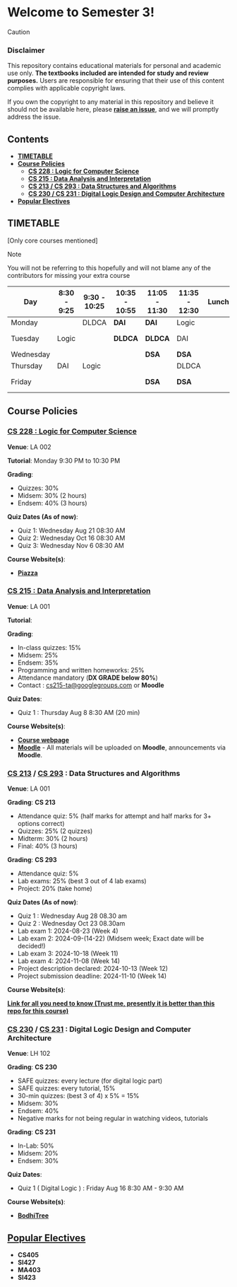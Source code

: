 # Welcome to Semester 3!

> [!CAUTION]
>
> ### Disclaimer
>
> This repository contains educational materials for personal and academic use only.
> **The textbooks included are intended for study and review purposes.**
> Users are responsible for ensuring that their use of this content complies with applicable copyright laws.
>
> If you own the copyright to any material in this repository and believe it should not be available here,
> please [**raise an issue**](https://github.com/MalayKedia/Sem_3/issues), and we will promptly address the issue.

## Contents

- [**TIMETABLE**](#timetable)
- [**Course Policies**](#course-policies)
  - [**CS 228 : Logic for Computer Science**](#cs-228--logic-for-computer-science)
  - [**CS 215 : Data Analysis and Interpretation**](#cs-215--data-analysis-and-interpretation)
  - [**CS 213 / CS 293 : Data Structures and Algorithms**](#cs-213--cs-293--data-structures-and-algorithms)
  - [**CS 230 / CS 231 : Digital Logic Design and Computer Architecture**](#cs-230--cs-231--digital-logic-design-and-computer-architecture)
- [**Popular Electives**](#popular-electives)

## TIMETABLE

[Only core courses mentioned]

> [!NOTE]
>
> You will not be referring to this hopefully and will not blame any of the contributors for missing your extra course

| Day       | 8:30 - 9:25 | 9:30 - 10:25 | 10:35 - 10:55 | 11:05 - 11:30 | 11:35 - 12:30 | Lunch | 2:00 - 3:25   | 3:30 - 4:55   |
| --------- | ----------- | ------------ | ------------- | ------------- | ------------- | ----- | ------------- | ------------- |
| Monday    |             | DLDCA        | **DAI**       | **DAI**       | Logic         |       |               | Economics     |
| Tuesday   | Logic       |              | **DLDCA**     | **DLDCA**     | DAI           |       | **DLDCA Lab** | **DLDCA Lab** |
| Wednesday |             |              |               | **DSA**       | **DSA**       |       |               |               |
| Thursday  | DAI         | Logic        |               |               | DLDCA         |       |               | Economics     |
| Friday    |             |              |               | **DSA**       | **DSA**       |       | **DSA Lab**   | **DSA Lab**   |

## Course Policies

### [CS 228 : Logic for Computer Science](CS228)

**Venue**: LA 002

**Tutorial**: Monday 9:30 PM to 10:30 PM

**Grading**:

- Quizzes: 30%
- Midsem: 30% (2 hours)
- Endsem: 40% (3 hours)

**Quiz Dates (As of now)**:

- Quiz 1: Wednesday Aug 21 08:30 AM
- Quiz 2: Wednesday Oct 16 08:30 AM
- Quiz 3: Wednesday Nov 6 08:30 AM

**Course Website(s)**:

- [**Piazza**](https://piazza.com/iit_bombay/fall2024/cs228)

### [CS 215 : Data Analysis and Interpretation](CS215)

**Venue**: LA 001

**Tutorial**:

**Grading**:

- In-class quizzes: 15%
- Midsem: 25%
- Endsem: 35%
- Programming and written homeworks: 25%
- Attendance mandatory (**DX GRADE below 80%**)
- Contact : cs215-ta@googlegroups.com or **Moodle**

**Quiz Dates**:

- Quiz 1 : Thursday Aug 8 8:30 AM (20 min)

**Course Website(s)**:

- [**Course webpage**](https://docs.google.com/document/d/1hJsh_aPXoxw60PqZGtcri7NGXg4RPfQXIgstBEEuYc4)
- [**Moodle**](https://moodle.iitb.ac.in/course/view.php?id=3946) - All materials will be uploaded on **Moodle**, announcements via **Moodle**.

### [CS 213](CS213) / [CS 293](CS293) : Data Structures and Algorithms

**Venue**: LA 001

**Grading**: **CS 213**

- Attendance quiz: 5% (half marks for attempt and half marks for 3+ options correct)
- Quizzes: 25% (2 quizzes)
- Midterm: 30% (2 hours)
- Final: 40% (3 hours)

**Grading**: **CS 293**

- Attendance quiz: 5%
- Lab exams: 25% (best 3 out of 4 lab exams)
- Project: 20% (take home)

**Quiz Dates (As of now)**:

- Quiz 1 : Wednesday Aug 28 08.30 am
- Quiz 2 : Wednesday Oct 23 08.30am
- Lab exam 1: 2024-08-23 (Week 4)
- Lab exam 2: 2024-09-(14-22) (Midsem week; Exact date will be decided!)
- Lab exam 3: 2024-10-18 (Week 11)
- Lab exam 4: 2024-11-08 (Week 14)
- Project description declared: 2024-10-13 (Week 12)
- Project submission deadline: 2024-11-10 (Week 14)

**Course Website(s)**:

[**Link for all you need to know (Trust me, presently it is better than this repo for this course)**](https://www.cse.iitb.ac.in/~akg/courses/2024-ds/)

### [CS 230](CS230) / [CS 231](CS231) : Digital Logic Design and Computer Architecture

**Venue**: LH 102

**Grading**: **CS 230**

- SAFE quizzes: every lecture (for digital logic part)
- SAFE quizzes: every tutorial, 15%
- 30-min quizzes: (best 3 of 4) x 5% = 15%
- Midsem: 30%
- Endsem: 40%
- Negative marks for not being regular in watching videos, tutorials

**Grading**: **CS 231**

- In-Lab: 50%
- Midsem: 20%
- Endsem: 30%

**Quiz Dates**:

- Quiz 1 ( Digital Logic ) : Friday Aug 16 8:30 AM - 9:30 AM

**Course Website(s)**:

- [**BodhiTree**](https://robin.bodhi.cse.iitb.ac.in/courseware/course/59)

## [Popular Electives](Popular_Electives)

- **CS405**
- **SI427**
- **MA403**
- **SI423**
